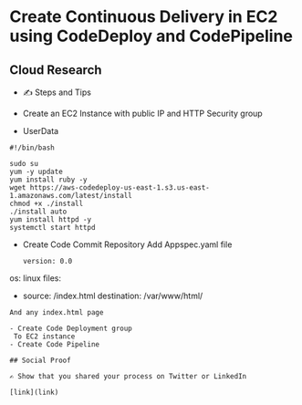 <!-- This is a template you can use for quick progress days. It removes a lot of the steps we encourage you to share in the longer template 000-DAY-ARTICLE-LONG-TEMPLATE.MD-->

# Create Continuous Delivery in EC2 using CodeDeploy and CodePipeline

## Cloud Research

- ✍️ Steps and Tips 
- Create an EC2 Instance with public IP and HTTP Security group 

- UserData
```
#!/bin/bash

sudo su
yum -y update
yum install ruby -y
wget https://aws-codedeploy-us-east-1.s3.us-east-1.amazonaws.com/latest/install
chmod +x ./install
./install auto
yum install httpd -y
systemctl start httpd

```
- Create Code Commit Repository 
  Add Appspec.yaml file 
  ```
  version: 0.0
os: linux
files:
  - source: /index.html
    destination: /var/www/html/
  ```
And any index.html page 

- Create Code Deployment group 
   To EC2 instance 
- Create Code Pipeline 

## Social Proof

✍️ Show that you shared your process on Twitter or LinkedIn

[link](link)
